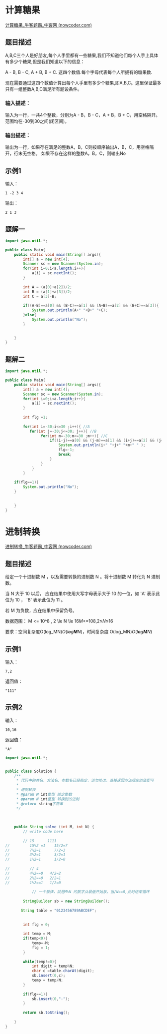 #  **计算糖果** 



 [计算糖果_牛客题霸_牛客网 (nowcoder.com)](https://www.nowcoder.com/practice/02d8d42b197646a5bbd0a98785bb3a34?tpId=122&tqId=33679&ru=/exam/oj) 



## 题目描述

A,B,C三个人是好朋友,每个人手里都有一些糖果,我们不知道他们每个人手上具体有多少个糖果,但是我们知道以下的信息：

A - B, B - C, A + B, B + C. 这四个数值.每个字母代表每个人所拥有的糖果数.

现在需要通过这四个数值计算出每个人手里有多少个糖果,即A,B,C。这里保证最多只有一组整数A,B,C满足所有题设条件。



### 输入描述：

输入为一行，一共4个整数，分别为A - B，B - C，A + B，B + C，用空格隔开。 范围均在-30到30之间(闭区间)。



### 输出描述：

输出为一行，如果存在满足的整数A，B，C则按顺序输出A，B，C，用空格隔开，行末无空格。 如果不存在这样的整数A，B，C，则输出No



## 示例1

输入：

```
1 -2 3 4
```



输出：

```
2 1 3
```



## 题解一



```java
import java.util.*;

public class Main{
    public static void main(String[] args){
        int[] a = new int[4];
        Scanner sc = new Scanner(System.in);
        for(int i=0;i<a.length;i++){
            a[i] = sc.nextInt();
        }
        
        int A = (a[0]+a[2])/2;
        int B = (a[1]+a[3])/2;
        int C = a[3]-B;
        
        if((A-B)==a[0] && (B-C)==a[1] && (A+B)==a[2] && (B+C)==a[3]){
            System.out.println(A+" "+B+" "+C);
        }else{
            System.out.println("No");
        }

        
    }
}
```



## 题解二



```java
import java.util.*;

public class Main{
    public static void main(String[] args){
        int[] a = new int[4];
        Scanner sc = new Scanner(System.in);
        for(int i=0;i<a.length;i++){
            a[i] = sc.nextInt();
        }
        
        int flg =1;
        
        for(int i=-30;i<=30 ;i++){ //A
           for(int j=-30;j<=30; j++){ //B
                for(int m=-30;m<=30 ;m++){ //C
                    if((i-j)==a[0] && (j-m)==a[1] && (i+j)==a[2] && (j+m)==a[3]){
                        System.out.println(i+" "+j+" "+m+" " );
                        flg=-1;
                        break;
                    }
                }
            }
        }
        
  	if(flg==1){
      	System.out.println("No");
  	}
        
        
    }
}
```



#  **进制转换** 



 [进制转换_牛客题霸_牛客网 (nowcoder.com)](https://www.nowcoder.com/practice/2cc32b88fff94d7e8fd458b8c7b25ec1?tpId=196&tqId=37170&rp=1&ru=/exam/oj&qru=/exam/oj&sourceUrl=%2Fexam%2Foj%3Fpage%3D1%26pageSize%3D50%26search%3D%E8%BF%9B%E5%88%B6%E8%BD%AC%E6%8D%A2%26tab%3D%E7%AE%97%E6%B3%95%E7%AF%87%26topicId%3D196&difficulty=undefined&judgeStatus=undefined&tags=&title=进制转换) 



## 题目描述

给定一个十进制数 M ，以及需要转换的进制数 N 。将十进制数 M 转化为 N 进制数。

当 N 大于 10 以后， 应在结果中使用大写字母表示大于 10 的一位，如 'A' 表示此位为 10 ， 'B' 表示此位为 11 。

若 M 为负数，应在结果中保留负号。

数据范围： M <= 10^8 , 2 \le N \le 16*M*<=108,2≤*N*≤16

要求：空间复杂度O(log_MN)*O*(*l**o**g**M**N*)，时间复杂度 O(log_MN)*O*(*l**o**g**M**N*)



## 示例1

输入：

```
7,2
```



返回值：

```
"111"
```



## 示例2

输入：

```
10,16
```



返回值：

```
"A"
```





```java
import java.util.*;


public class Solution {
    /**
     * 代码中的类名、方法名、参数名已经指定，请勿修改，直接返回方法规定的值即可
     *
     * 进制转换
     * @param M int整型 给定整数
     * @param N int整型 转换到的进制
     * @return string字符串
     */
    
   
    
    public String solve (int M, int N) {
        // write code here
        
        // 15      1111
//         15%2 =1    15/2=7
//         7%2=1      7/2=3
//         3%2=1      3/2=1
//         1%2=1      1/2=0
            
//         // 4
//         4%2==0   4/2=2
//         2%2==0   2/2=1
//         1%2==1   1/2=0
            
            // 一个规律，就是M%N 的数字从最低开始放，当/N==0,此时结束循环
    
        StringBuilder sb = new StringBuilder();
        
       String table = "0123456789ABCDEF";
        
        
        int flg = 0;
        
        int temp = M;
        if(temp<0){
            temp=-M;
            flg = 1;
        }
        
        while(temp!=0){
            int digit = temp%N;
            char c =table.charAt(digit);
            sb.insert(0,c);
            temp = temp/N;
        }
        
        if(flg==1){
            sb.insert(0,"-");
        }
        
        return sb.toString();
        
    }
}
```

